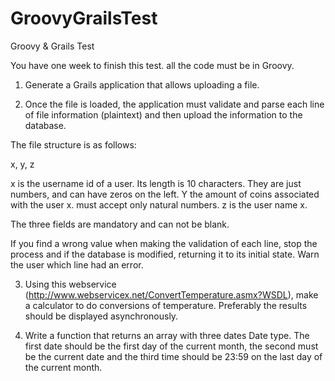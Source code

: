 # GroovyGrailsTest
Groovy &amp; Grails Test

You have one week to finish this test. all the code must be in Groovy.

1. Generate a Grails application that allows uploading a file.
 
2. Once the file is loaded, the application must validate and parse each line of file information (plaintext) and then upload the information to the database.
 
The file structure is as follows:
 
x, y, z
 
x is the username id of a user. Its length is 10 characters. They are just numbers, and can have zeros on the left.
Y the amount of coins associated with the user x. must accept only natural numbers.
z is the user name x.
 
The three fields are mandatory and can not be blank.
 
If you find a wrong value when making the validation of each line, stop the process and if the database is modified, returning it to its initial state. Warn the user which line had an error.
 
3. Using this webservice (http://www.webservicex.net/ConvertTemperature.asmx?WSDL), make a calculator to do conversions of temperature. Preferably the results should be displayed asynchronously.
 
4. Write a function that returns an array with three dates Date type. The first date should be the first day of the current month, the second must be the current date and the third time should be 23:59 on the last day of the current month.
